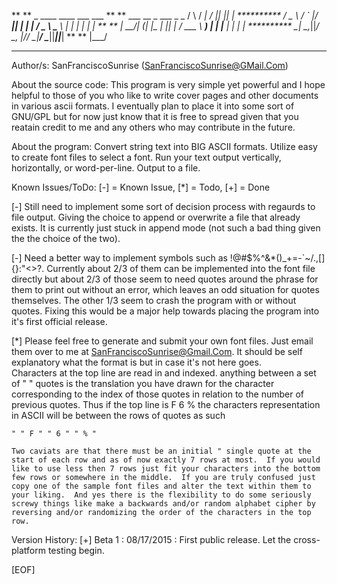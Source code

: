   
  **  **                               _     ____     ____  ___  ___ 
  **  **    ___   __ _  ___  _   _    / \   / ___|   / ___||_ _||_ _|
********** / _ \ / _` |/ __|| | | |  / _ \  \___ \  | |     | |  | | 
  **  **  |  __/| (_| |\__ \| |_| | / ___ \  ___) | | |___  | |  | | 
********** \___| \__,_||___/ \__, |/_/   \_\|____/   \____||___||___|
  **  **                     |___/                                   
  **  ** 

Author/s: SanFranciscoSunrise (SanFranciscoSunrise@GMail.Com)

About the source code:
This program is very simple yet powerful and I hope helpful to those of 
you who like to write cover pages and other documents in various ascii
formats.  I eventually plan to place it into some sort of GNU/GPL but for
now just know that it is free to spread given that you reatain credit to 
me and any others who may contribute in the future.

About the program:
Convert string text into BIG ASCII formats.
Utilize easy to create font files to select a font.
Run your text output vertically, horizontally, or word-per-line.
Output to a file.

Known Issues/ToDo:
[-] = Known Issue, [*] = Todo, [+] = Done

[-] Still need to implement some sort of decision process with regaurds to 
    file output.  Giving the choice to append or overwrite a file that 
    already exists.  It is currently just stuck in append mode (not such a 
    bad thing given the the choice of the two).

[-] Need a better way to implement symbols such as 
    !@#$%^&*()_+=-`~/.,[]{}:"<>?.  Currently about 2/3 of them can be 
    implemented into the font file directly but about 2/3 of those seem to 
    need quotes around the phrase for them to print out without an error, 
    which leaves an odd situation for quotes themselves.  The other 1/3 
    seem  to crash the program with or without quotes.  Fixing this would 
    be a major help towards placing the program into it's first official 
    release.

[*] Please feel free to generate and submit your own font files.  Just 
    email them over to me at SanFranciscoSunrise@Gmail.Com.  It should be 
    self explanatory what the format is but in case it's not here goes.  
    Characters at the top line are read in and indexed.  anything between a 
    set of " " quotes is the translation you have drawn for the character 
    corresponding to the index of those quotes in relation to the number of 
    previous quotes. Thus if the top line is F 6 % the characters 
    representation in ASCII will be between the rows of quotes as such 

    " " F " " 6 " " % " 

    Two caviats are that there must be an initial " single quote at the 
    start of each row and as of now exactly 7 rows at most.  If you would  
    like to use less then 7 rows just fit your characters into the bottom  
    few rows or somewhere in the middle.  If you are truly confused just  
    copy one of the sample font files and alter the text within them to 
    your liking.  And yes there is the flexibility to do some seriously 
    screwy things like make a backwards and/or random alphabet cipher by 
    reversing and/or randomizing the order of the characters in the top 
    row.

Version History:
[+] Beta 1 : 08/17/2015 : First public release.  Let the cross-platform 
                          testing begin.


[EOF]
